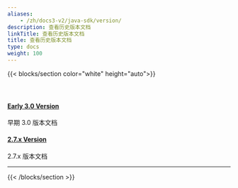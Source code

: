 ```yaml
---
aliases:
    - /zh/docs3-v2/java-sdk/version/
description: 查看历史版本文档
linkTitle: 查看历史版本文档
title: 查看历史版本文档
type: docs
weight: 100
---
```


{{< blocks/section color="white" height="auto">}}
<div class="td-content list-page">
    <div class="lead"></div><header class="article-meta">
    </header><div class="row">
    <div class="col-sm col-md-6 mb-4 mb-md-0">
        <div class="h-100 card shadow" href="#">
            <div class="card-body">
                <h4 class="card-title">
                    <a target="_blank" href='{{< relref "../../../docs/" >}}'>Early 3.0 Version</a>
                </h4>
                <p>早期 3.0 版本文档</p>
            </div>
        </div>
    </div>
    <div class="col-sm col-md-6 mb-4 mb-md-0">
        <div class="h-100 card shadow">
            <div class="card-body">
                <h4 class="card-title">
                    <a target="_blank" href='{{< relref "../../../docsv2.7/" >}}'>2.7.x Version</a>
                </h4>
                <p>2.7.x 版本文档</p>
            </div>
        </div>
    </div>

</div>
<hr>
</div>

{{< /blocks/section >}}